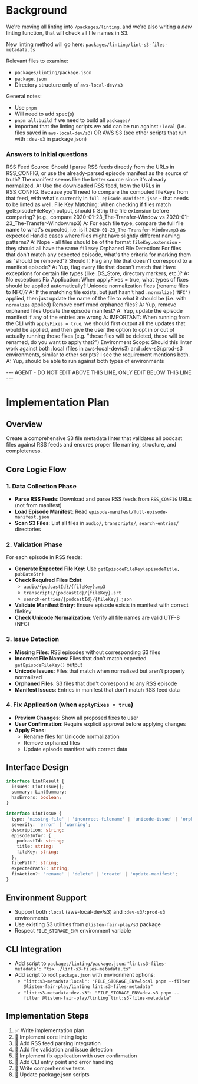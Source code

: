# Background

We're moving all linting into `/packages/linting`, and we're also writing a *new* linting function,
that will check all file names in S3.

New linting method will go here: 
`packages/linting/lint-s3-files-metadata.ts`

Relevant files to examine:

* `packages/linting/package.json`
* `package.json`
* Directory structure only of `aws-local-dev/s3`

General notes:
* Use `pnpm`
* Will need to add spec(s)
* `pnpm all:build` if we need to build all `packages/`
* important that the linting scripts we add can be run against `:local` (i.e. files saved in `aws-local-dev/s3`) OR AWS S3 (see other scripts that run with `:dev-s3` in package.json)


### Answers to initial questions

RSS Feed Source: Should I parse RSS feeds directly from the URLs in RSS_CONFIG, or use the already-parsed episode manifest as the source of truth? The manifest seems like the better source since it's already normalized.
    A: Use the downloaded RSS feed, from the URLs in RSS_CONFIG. Because you'll need to compare the computed fileKeys from that feed, with what's currently in `full-episode-manifest.json` - that needs to be linted as well.
File Key Matching: When checking if files match getEpisodeFileKey() output, should I:
    Strip the file extension before comparing? (e.g., compare 2020-01-23_The-Transfer-Window vs 2020-01-23_The-Transfer-Window.mp3)
        A: For each file type, compare the full file name to what's expected, i.e. is it `2020-01-23_The-Transfer-Window.mp3` as expected
    Handle cases where files might have slightly different naming patterns?
        A: Nope - all files should be of the format `fileKey.extension` - they should all have the same `fileKey`
Orphaned File Detection: For files that don't match any expected episode, what's the criteria for marking them as "should be removed"? Should I:
    Flag any file that doesn't correspond to a manifest episode?
        A: Yup, flag every file that doesn't match that
    Have exceptions for certain file types (like .DS_Store, directory markers, etc.)?
        A: No exceptions
Fix Application: When applyFixes = true, what types of fixes should be applied automatically?
    Unicode normalization fixes (rename files to NFC)?
        A: If the matching file exists, but just hasn't had `.normalize('NFC')` applied, then just update the name of the file to what it should be (i.e. with `normalize` applied)
    Remove confirmed orphaned files?
        A: Yup, remove orphaned files
    Update the episode manifest?
        A: Yup, update the episode manifest if any of the entries are wrong
    A: IMPORTANT: When running from the CLI with `applyFixes = true`, we should first output all the updates that would be applied, and then give the user the option to opt in or out of actually running those fixes (e.g. "these files will be deleted, these will be renamed, do you want to apply that?")
Environment Scope: Should this linter work against both :local (files in aws-local-dev/s3) and :dev-s3/:prod-s3 environments, similar to other scripts? I see the requirement mentions both.
    A: Yup, should be able to run against both types of environments



--- AGENT - DO NOT EDIT ABOVE THIS LINE, ONLY EDIT BELOW THIS LINE ---

# Implementation Plan

## Overview
Create a comprehensive S3 file metadata linter that validates all podcast files against RSS feeds and ensures proper file naming, structure, and completeness.

## Core Logic Flow

### 1. Data Collection Phase
- **Parse RSS Feeds**: Download and parse RSS feeds from `RSS_CONFIG` URLs (not from manifest)
- **Load Episode Manifest**: Read `episode-manifest/full-episode-manifest.json`
- **Scan S3 Files**: List all files in `audio/`, `transcripts/`, `search-entries/` directories

### 2. Validation Phase
For each episode in RSS feeds:
- **Generate Expected File Key**: Use `getEpisodeFileKey(episodeTitle, pubDateStr)`
- **Check Required Files Exist**:
  - `audio/{podcastId}/{fileKey}.mp3`
  - `transcripts/{podcastId}/{fileKey}.srt` 
  - `search-entries/{podcastId}/{fileKey}.json`
- **Validate Manifest Entry**: Ensure episode exists in manifest with correct fileKey
- **Check Unicode Normalization**: Verify all file names are valid UTF-8 (NFC)

### 3. Issue Detection
- **Missing Files**: RSS episodes without corresponding S3 files
- **Incorrect File Names**: Files that don't match expected `getEpisodeFileKey()` output
- **Unicode Issues**: Files that match when normalized but aren't properly normalized
- **Orphaned Files**: S3 files that don't correspond to any RSS episode
- **Manifest Issues**: Entries in manifest that don't match RSS feed data

### 4. Fix Application (when `applyFixes = true`)
- **Preview Changes**: Show all proposed fixes to user
- **User Confirmation**: Require explicit approval before applying changes
- **Apply Fixes**:
  - Rename files for Unicode normalization
  - Remove orphaned files
  - Update episode manifest with correct data

## Interface Design

```typescript
interface LintResult {
  issues: LintIssue[];
  summary: LintSummary;
  hasErrors: boolean;
}

interface LintIssue {
  type: 'missing-file' | 'incorrect-filename' | 'unicode-issue' | 'orphaned-file' | 'manifest-mismatch';
  severity: 'error' | 'warning';
  description: string;
  episodeInfo?: {
    podcastId: string;
    title: string;
    fileKey: string;
  };
  filePath?: string;
  expectedPath?: string;
  fixAction?: 'rename' | 'delete' | 'create' | 'update-manifest';
}
```

## Environment Support
- Support both `:local` (aws-local-dev/s3) and `:dev-s3`/`:prod-s3` environments
- Use existing S3 utilities from `@listen-fair-play/s3` package
- Respect `FILE_STORAGE_ENV` environment variable

## CLI Integration
- Add script to `packages/linting/package.json`: `"lint:s3-files-metadata": "tsx ./lint-s3-files-metadata.ts"`
- Add script to root `package.json` with environment options:
  - `"lint:s3-metadata:local": "FILE_STORAGE_ENV=local pnpm --filter @listen-fair-play/linting lint:s3-files-metadata"`
  - `"lint:s3-metadata:dev-s3": "FILE_STORAGE_ENV=dev-s3 pnpm --filter @listen-fair-play/linting lint:s3-files-metadata"`

## Implementation Steps
1. ✅ Write implementation plan
2. 🔄 Implement core linting logic
3. 🔄 Add RSS feed parsing integration  
4. 🔄 Add file validation and issue detection
5. 🔄 Implement fix application with user confirmation
6. 🔄 Add CLI entry point and error handling
7. 🔄 Write comprehensive tests
8. 🔄 Update package.json scripts
